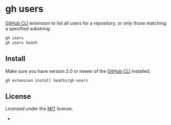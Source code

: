 # gh users

[GitHub CLI] extension to list all users for a repository, or only those matching a specified substring.

```bash
gh users
gh users heath
```

## Install

Make sure you have version 2.0 or newer of the [GitHub CLI] installed.

```bash
gh extension install heaths/gh-users
```

## License

Licensed under the [MIT](LICENSE.txt) license.

- [GitHub CLI]: https://github.com/cli/cli
